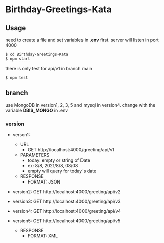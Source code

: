 # Birthday-Greetings-Kata

## Usage
need to create a file and set variables in **.env** first.
server will listen in port 4000
```
$ cd Birthday-Greetings-Kata
$ npm start
```
there is only test for api/v1 in branch main
```
$ npm test
```

## branch
use MongoDB in version1, 2, 3, 5 and mysql in version4.
change with the variable **DBIS_MONGO** in .env

### version
- verson1:
    - URL
        - GET http://localhost:4000/greeting/api/v1
    - PARAMETERS
        - today: empty or string of Date
        - ex: 8/8, 2021/8/8, 08/08
        -  empty will query for today's date
    - RESPONSE
        - FORMAT: JSON

- version2: GET http://localhost:4000/greeting/api/v2
- version3: GET http://localhost:4000/greeting/api/v3
- version4: GET http://localhost:4000/greeting/api/v4
- version5: GET http://localhost:4000/greeting/api/v5
    - RESPONSE
        - FORMAT: XML
